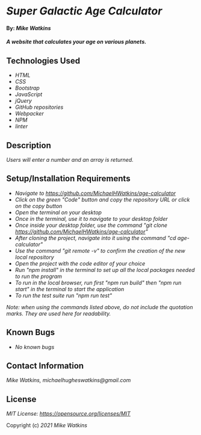 # _Super Galactic Age Calculator_

#### By: _**Mike Watkins**_

#### _A website that calculates your age on various planets._

## Technologies Used

* _HTML_
* _CSS_
* _Bootstrap_
* _JavaScript_
* _jQuery_
* _GitHub repositories_
* _Webpacker_
* _NPM_
* _linter_


## Description

_Users will enter a number and an array is returned._


## Setup/Installation Requirements

* _Navigate to https://github.com/MichaelHWatkins/age-calculator_
* _Click on the green "Code" button and copy the repository URL or click on the copy button_
* _Open the terminal on your desktop_
* _Once in the terminal, use it to navigate to your desktop folder_
* _Once inside your desktop folder, use the command "git clone https://github.com/MichaelHWatkins/age-calculator"_
* _After cloning the project, navigate into it using the command "cd age-calculator"_
* _Use the command "git remote -v" to confirm the creation of the new local repository_
* _Open the project with the code editor of your choice_
* _Run "npm install" in the terminal to set up all the local packages needed to run the program_
* _To run in the local browser, run first "npm run build" then "npm run start" in the terminal to start the application_
* _To run the test suite run "npm run test"_

_Note: when using the commands listed above, do not include the quotation marks. They are used here for readability._

## Known Bugs

* _No known bugs_

## Contact Information
_Mike Watkins, michaelhugheswatkins@gmail.com_


## License

_MIT License: https://opensource.org/licenses/MIT_

Copyright (c) _2021_ _Mike Watkins_